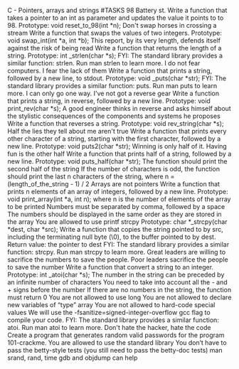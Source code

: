 C - Pointers, arrays and strings
#TASKS
98 Battery st.
Write a function that takes a pointer to an int as parameter and updates the
value it points to to 98.
Prototype: void reset_to_98(int *n);
Don't swap horses in crossing a stream
Write a function that swaps the values of two integers.
Prototype: void swap_int(int *a, int *b);
This report, by its very length, defends itself against the risk of being read
Write a function that returns the length of a string.
Prototype: int _strlen(char *s); FYI: The standard library provides a similar
function: strlen. Run man strlen to learn more.
I do not fear computers. I fear the lack of them
Write a function that prints a string, followed by a new line, to stdout.
Prototype: void _puts(char *str); FYI: The standard library provides a similar
function: puts. Run man puts to learn more.
I can only go one way. I've not got a reverse gear
Write a function that prints a string, in reverse, followed by a new line.
Prototype: void print_rev(char *s);
A good engineer thinks in reverse and asks himself about the stylistic
consequences of the components and systems he proposes
Write a function that reverses a string.
Prototype: void rev_string(char *s);
Half the lies they tell about me aren't true
Write a function that prints every other character of a string, starting with
the first character, followed by a new line.
Prototype: void puts2(char *str);
Winning is only half of it. Having fun is the other half
Write a function that prints half of a string, followed by a new line.
Prototype: void puts_half(char *str); The function should print the second half
of the string If the number of characters is odd, the function should print the
last n characters of the string, where n = (length_of_the_string - 1) / 2
Arrays are not pointers
Write a function that prints n elements of an array of integers, followed by a
new line.
Prototype: void print_array(int *a, int n); where n is the number of elements of
the array to be printed Numbers must be separated by comma, followed by a space
The numbers should be displayed in the same order as they are stored in the
array You are allowed to use printf
strcpy
Prototype: char *_strcpy(char *dest, char *src); Write a function that copies
the string pointed to by src, including the terminating null byte (\0), to the
buffer pointed to by dest.
Return value: the pointer to dest FYI: The standard library provides a similar
function: strcpy. Run man strcpy to learn more.
Great leaders are willing to sacrifice the numbers to save the people. Poor
leaders sacrifice the people to save the number Write a function that convert a
string to an integer.
Prototype: int _atoi(char *s); The number in the string can be preceded by an
infinite number of characters You need to take into account all the - and +
signs before the number If there are no numbers in the string, the function must
return 0 You are not allowed to use long You are not allowed to declare new
variables of “type” array You are not allowed to hard-code special values We
will use the -fsanitize=signed-integer-overflow gcc flag to compile your code.
FYI: The standard library provides a similar function: atoi. Run man atoi to
learn more.
Don't hate the hacker, hate the code
Create a program that generates random valid passwords for the program
101-crackme.
You are allowed to use the standard library You don’t have to pass the
betty-style tests (you still need to pass the betty-doc tests) man srand, rand,
	time gdb and objdump can help

